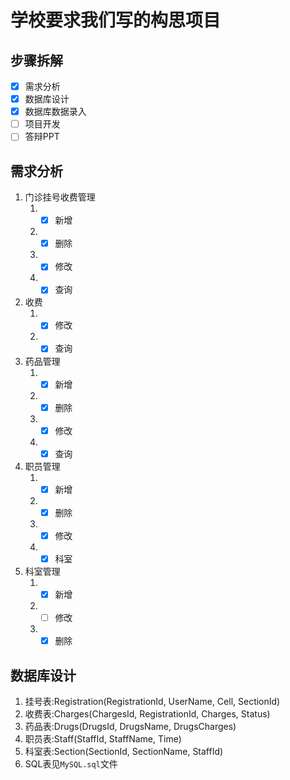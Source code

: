 # 学校要求我们写的构思项目

## 步骤拆解

- [x] 需求分析
- [x] 数据库设计
- [x] 数据库数据录入
- [ ] 项目开发
- [ ] 答辩PPT

## 需求分析

1. 门诊挂号收费管理
   1. - [x] 新增
   2. - [x] 删除
   3. - [x] 修改
   4. - [x] 查询
2. 收费
   1. - [x] 修改
   2. - [x] 查询
3. 药品管理
   1. - [x] 新增
   2. - [x] 删除
   3. - [x] 修改
   4. - [x] 查询
4. 职员管理
   1. - [x] 新增
   2. - [x] 删除
   3. - [x] 修改
   4. - [x] 科室
5. 科室管理
   1. - [x] 新增
   2. - [ ] 修改
   3. - [x] 删除

## 数据库设计

1. 挂号表:Registration(RegistrationId, UserName, Cell, SectionId)
2. 收费表:Charges(ChargesId, RegistrationId, Charges, Status)
3. 药品表:Drugs(DrugsId, DrugsName, DrugsCharges)
4. 职员表:Staff(StaffId, StaffName, Time)
5. 科室表:Section(SectionId, SectionName, StaffId)
6. SQL表见`MySQL.sql`文件

